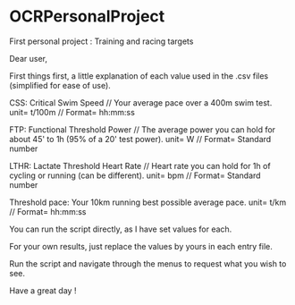 # OCRPersonalProject
First personal project : Training and racing targets

Dear user,

First things first, a little explanation of each value used in the .csv files (simplified for ease of use).

CSS: Critical Swim Speed // Your average pace over a 400m swim test.
unit= t/100m // Format= hh:mm:ss

FTP: Functional Threshold Power // The average power you can hold for about 45' to 1h (95% of a 20' test power).
unit= W // Format= Standard number

LTHR: Lactate Threshold Heart Rate // Heart rate you can hold for 1h of cycling or running (can be different).
unit= bpm // Format= Standard number

Threshold pace: Your 10km running best possible average pace.
unit= t/km // Format= hh:mm:ss



You can run the script directly, as I have set values for each.

For your own results, just replace the values by yours in each entry file.

Run the script and navigate through the menus to request what you wish to see.


Have a great day !
